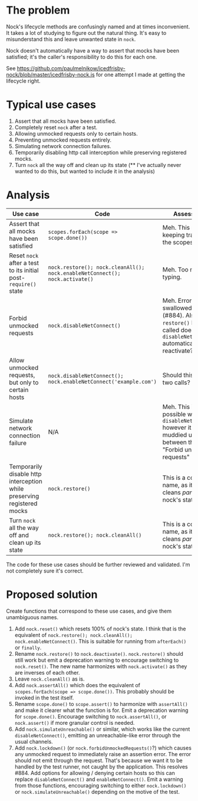 # The problem

Nock's lifecycle methods are confusingly named and at times inconvenient. It
takes a lot of studying to figure out the natural thing. It's easy to
misunderstand this and leave unwanted state in `nock`.

Nock doesn't automatically have a way to assert that mocks have been
satisfied; it's the caller's responsibility to do this for each one.

See
https://github.com/paulmelnikow/icedfrisby-nock/blob/master/icedfrisby-nock.js
for one attempt I made at getting the lifecycle right.

# Typical use cases

1. Assert that all mocks have been satisfied.
2. Completely reset `nock` after a test.
3. Allowing unmocked requests only to certain hosts.
4. Preventing unmocked requests entirely.
5. Simulating network connection failures.
6. Temporarily disabling http call interception while preserving registered mocks.
7. Turn `nock` all the way off and clean up its state (\*\* I've actually never
   wanted to do this, but wanted to include it in the analysis)

# Analysis

| Use case                                                                | Code                                                                        | Assessment                                                                                                                     |
| ----------------------------------------------------------------------- | --------------------------------------------------------------------------- | ------------------------------------------------------------------------------------------------------------------------------ |
| Assert that all mocks have been satisfied                               | `scopes.forEach(scope => scope.done())`                                     | Meh. This requires keeping track of all the scopes.                                                                            |
| Reset `nock` after a test to its initial post-`require()` state         | `nock.restore(); nock.cleanAll(); nock.enableNetConnect(); nock.activate()` | Meh. Too much typing.                                                                                                          |
| Forbid unmocked requests                                                | `nock.disableNetConnect()`                                                  | Meh. Errors are swallowed up (#884). Also, if `restore()` has been called does `disableNetConnect()` automatically reactivate? |
| Allow unmocked requests, but only to certain hosts                      | `nock.disableNetConnect(); nock.enableNetConnect('example.com')`            | Should this require two calls?                                                                                                 |
| Simulate network connection failure                                     | N/A                                                                         | Meh. This is possible with `disableNetConnect()` however it's muddied up between this and "Forbid unmocked requests" (#884).   |
| Temporarily disable http interception while preserving registered mocks | `nock.restore()`                                                            | This is a confusing name, as it only cleans _part_ of nock's state.                                                            |
| Turn `nock` all the way off and clean up its state                      | `nock.restore(); nock.cleanAll()`                                           | This is a confusing name, as it only cleans _part_ of nock's state.                                                            |

The code for these use cases should be further reviewed and validated. I'm not
completely sure it's correct.

# Proposed solution

Create functions that correspond to these use cases, and give them unambiguous names.

1. Add `nock.reset()` which resets 100% of nock's state. I think that is the
   equivalent of `nock.restore(); nock.cleanAll(); nock.enableNetConnect()`.
   This is suitable for running from `afterEach()` or `finally`.
2. Rename `nock.restore()` to `nock.deactivate()`. `nock.restore()` should
   still work but emit a deprecation warning to encourage switching to
   `nock.reset()`. The new name harmonizes with `nock.activate()` as they are
   inverses of each other.
3. Leave `nock.cleanAll()` as is.
4. Add `nock.assertAll()` which does the equivalent of
   `scopes.forEach(scope => scope.done())`. This probably should be invoked
   in the test itself.
5. Rename `scope.done()` to `scope.assert()` to harmonize with `assertAll()`
   and make it clearer what the function is for. Emit a deprecation warning for
   `scope.done()`. Encourage switching to `nock.assertAll()`, or `nock.assert()`
   if more granular control is needed.
6. Add `nock.simulateUnreachable()` or similar, which works like the current
   `disableNetConnect()`, emitting an unreachable-like error through the usual
   channels.
7. Add `nock.lockdown()` (or `nock.forbidUnmockedRequests()`?) which causes
   any unmocked request to immediately raise an assertion error. The error should
   not emit through the request. That's because we want it to be handled by the
   test runner, not caught by the application. This resolves #884. Add options
   for allowing / denying certain hosts so this can replace `disableNetConnect()`
   and `enableNetConnect()`. Emit a warning from those functions, encouraging
   switching to either `nock.lockdown()` or `nock.simulateUnreachable()`
   depending on the motive of the test.
